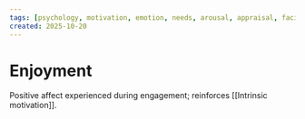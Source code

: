 ```yaml
---
tags: [psychology, motivation, emotion, needs, arousal, appraisal, facial-expression, amygdala]
created: 2025-10-20
---
```

# Enjoyment

Positive affect experienced during engagement; reinforces [[Intrinsic motivation]].
